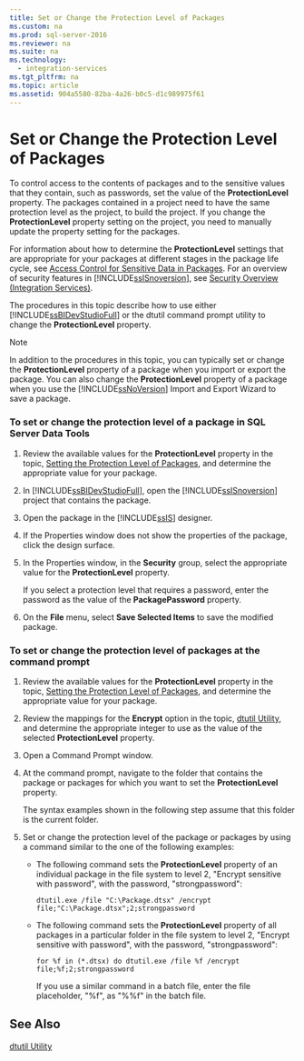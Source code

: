 ```yaml
---
title: Set or Change the Protection Level of Packages
ms.custom: na
ms.prod: sql-server-2016
ms.reviewer: na
ms.suite: na
ms.technology: 
  - integration-services
ms.tgt_pltfrm: na
ms.topic: article
ms.assetid: 904a5580-82ba-4a26-b0c5-d1c989975f61
---
```

# Set or Change the Protection Level of Packages
  To control access to the contents of packages and to the sensitive values that they contain, such as passwords, set the value of the **ProtectionLevel** property. The packages contained in a project need to have the same protection level as the project, to build the project. If you change the **ProtectionLevel** property setting on the project, you need to manually update the property setting for the packages.  
  
 For information about how to determine the **ProtectionLevel** settings that are appropriate for your packages at different stages in the package life cycle, see [Access Control for Sensitive Data in Packages](../../Topics/TopicNameNotContainA/Access-Control-for-Sensitive-Data-in-Packages.md). For an overview of security features in [!INCLUDE[ssISnoversion](../../Topics/TopicNameContainA/includes/ssISnoversion_md.md)], see [Security Overview &#40;Integration Services&#41;](../../Topics/TopicNameNotContainA/Security-Overview--Integration-Services-.md).  
  
 The procedures in this topic describe how to use either [!INCLUDE[ssBIDevStudioFull](../../Topics/TopicNameContainA/includes/ssBIDevStudioFull_md.md)] or the dtutil command prompt utility to change the **ProtectionLevel** property.  
  
> [!NOTE]  
>  In addition to the procedures in this topic, you can typically set or change the **ProtectionLevel** property of a package when you import or export the package. You can also change the **ProtectionLevel** property of a package when you use the [!INCLUDE[ssNoVersion](../../Topics/TopicNameContainA/includes/ssNoVersion_md.md)] Import and Export Wizard to save a package.  
  
### To set or change the protection level of a package in SQL Server Data Tools  
  
1.  Review the available values for the **ProtectionLevel** property in the topic, [Setting the Protection Level of Packages](../../Topics/TopicNameNotContainA/Access-Control-for-Sensitive-Data-in-Packages.md), and determine the appropriate value for your package.  
  
2.  In [!INCLUDE[ssBIDevStudioFull](../../Topics/TopicNameContainA/includes/ssBIDevStudioFull_md.md)], open the [!INCLUDE[ssISnoversion](../../Topics/TopicNameContainA/includes/ssISnoversion_md.md)] project that contains the package.  
  
3.  Open the package in the [!INCLUDE[ssIS](../../Topics/TopicNameContainA/includes/ssIS_md.md)] designer.  
  
4.  If the Properties window does not show the properties of the package, click the design surface.  
  
5.  In the Properties window, in the **Security** group, select the appropriate value for the **ProtectionLevel** property.  
  
     If you select a protection level that requires a password, enter the password as the value of the **PackagePassword** property.  
  
6.  On the **File** menu, select **Save Selected Items** to save the modified package.  
  
### To set or change the protection level of packages at the command prompt  
  
1.  Review the available values for the **ProtectionLevel** property in the topic, [Setting the Protection Level of Packages](../../Topics/TopicNameNotContainA/Access-Control-for-Sensitive-Data-in-Packages.md), and determine the appropriate value for your package.  
  
2.  Review the mappings for the **Encrypt** option in the topic, [dtutil Utility](../../Topics/TopicNameNotContainA/dtutil-Utility.md), and determine the appropriate integer to use as the value of the selected **ProtectionLevel** property.  
  
3.  Open a Command Prompt window.  
  
4.  At the command prompt, navigate to the folder that contains the package or packages for which you want to set the **ProtectionLevel** property.  
  
     The syntax examples shown in the following step assume that this folder is the current folder.  
  
5.  Set or change the protection level of the package or packages by using a command similar to the one of the following examples:  
  
    -   The following command sets the **ProtectionLevel** property of an individual package in the file system to level 2, "Encrypt sensitive with password", with the password, "strongpassword":  
  
         `dtutil.exe /file "C:\Package.dtsx" /encrypt file;"C:\Package.dtsx";2;strongpassword`  
  
    -   The following command sets the **ProtectionLevel** property of all packages in a particular folder in the file system to level 2, "Encrypt sensitive with password", with the password, "strongpassword":  
  
         `for %f in (*.dtsx) do dtutil.exe /file %f /encrypt file;%f;2;strongpassword`  
  
         If you use a similar command in a batch file, enter the file placeholder, "%f", as "%%f" in the batch file.  
  
## See Also  
 [dtutil Utility](../../Topics/TopicNameNotContainA/dtutil-Utility.md)  
  
  